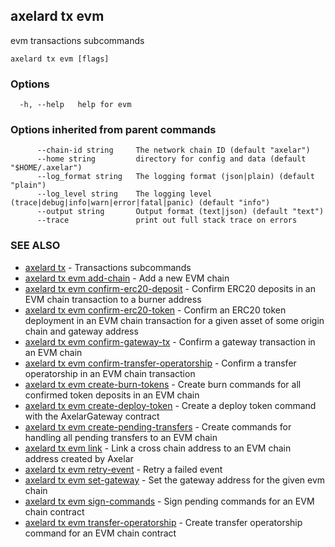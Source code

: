 ## axelard tx evm

evm transactions subcommands

```
axelard tx evm [flags]
```

### Options

```
  -h, --help   help for evm
```

### Options inherited from parent commands

```
      --chain-id string     The network chain ID (default "axelar")
      --home string         directory for config and data (default "$HOME/.axelar")
      --log_format string   The logging format (json|plain) (default "plain")
      --log_level string    The logging level (trace|debug|info|warn|error|fatal|panic) (default "info")
      --output string       Output format (text|json) (default "text")
      --trace               print out full stack trace on errors
```

### SEE ALSO

- [axelard tx](/cli-docs/v0_31_1/axelard_tx) - Transactions subcommands
- [axelard tx evm add-chain](/cli-docs/v0_31_1/axelard_tx_evm_add-chain) - Add a new EVM chain
- [axelard tx evm confirm-erc20-deposit](axelard_tx_evm_confirm-erc20-deposit) - Confirm ERC20 deposits in an EVM chain transaction to a burner address
- [axelard tx evm confirm-erc20-token](axelard_tx_evm_confirm-erc20-token) - Confirm an ERC20 token deployment in an EVM chain transaction for a given asset of some origin chain and gateway address
- [axelard tx evm confirm-gateway-tx](/cli-docs/v0_31_1/axelard_tx_evm_confirm-gateway-tx) - Confirm a gateway transaction in an EVM chain
- [axelard tx evm confirm-transfer-operatorship](/cli-docs/v0_31_1/axelard_tx_evm_confirm-transfer-operatorship) - Confirm a transfer operatorship in an EVM chain transaction
- [axelard tx evm create-burn-tokens](/cli-docs/v0_31_1/axelard_tx_evm_create-burn-tokens) - Create burn commands for all confirmed token deposits in an EVM chain
- [axelard tx evm create-deploy-token](/cli-docs/v0_31_1/axelard_tx_evm_create-deploy-token) - Create a deploy token command with the AxelarGateway contract
- [axelard tx evm create-pending-transfers](/cli-docs/v0_31_1/axelard_tx_evm_create-pending-transfers) - Create commands for handling all pending transfers to an EVM chain
- [axelard tx evm link](/cli-docs/v0_31_1/axelard_tx_evm_link) - Link a cross chain address to an EVM chain address created by Axelar
- [axelard tx evm retry-event](/cli-docs/v0_31_1/axelard_tx_evm_retry-event) - Retry a failed event
- [axelard tx evm set-gateway](/cli-docs/v0_31_1/axelard_tx_evm_set-gateway) - Set the gateway address for the given evm chain
- [axelard tx evm sign-commands](/cli-docs/v0_31_1/axelard_tx_evm_sign-commands) - Sign pending commands for an EVM chain contract
- [axelard tx evm transfer-operatorship](/cli-docs/v0_31_1/axelard_tx_evm_transfer-operatorship) - Create transfer operatorship command for an EVM chain contract
